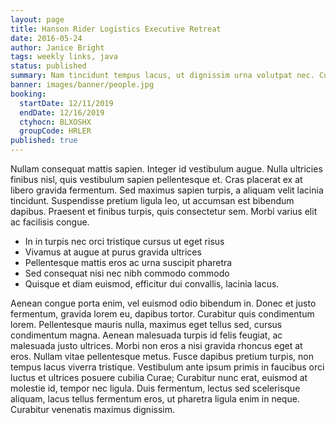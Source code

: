 ```yaml
---
layout: page
title: Hanson Rider Logistics Executive Retreat
date: 2016-05-24
author: Janice Bright
tags: weekly links, java
status: published
summary: Nam tincidunt tempus lacus, ut dignissim urna volutpat nec. Curabitur.
banner: images/banner/people.jpg
booking:
  startDate: 12/11/2019
  endDate: 12/16/2019
  ctyhocn: BLXOSHX
  groupCode: HRLER
published: true
---
```

Nullam consequat mattis sapien. Integer id vestibulum augue. Nulla ultricies finibus nisl, quis vestibulum sapien pellentesque et. Cras placerat ex at libero gravida fermentum. Sed maximus sapien turpis, a aliquam velit lacinia tincidunt. Suspendisse pretium ligula leo, ut accumsan est bibendum dapibus. Praesent et finibus turpis, quis consectetur sem. Morbi varius elit ac facilisis congue.

* In in turpis nec orci tristique cursus ut eget risus
* Vivamus at augue at purus gravida ultrices
* Pellentesque mattis eros ac urna suscipit pharetra
* Sed consequat nisi nec nibh commodo commodo
* Quisque et diam euismod, efficitur dui convallis, lacinia lacus.

Aenean congue porta enim, vel euismod odio bibendum in. Donec et justo fermentum, gravida lorem eu, dapibus tortor. Curabitur quis condimentum lorem. Pellentesque mauris nulla, maximus eget tellus sed, cursus condimentum magna. Aenean malesuada turpis id felis feugiat, ac malesuada justo ultrices. Morbi non eros a nisi gravida rhoncus eget at eros. Nullam vitae pellentesque metus. Fusce dapibus pretium turpis, non tempus lacus viverra tristique. Vestibulum ante ipsum primis in faucibus orci luctus et ultrices posuere cubilia Curae; Curabitur nunc erat, euismod at molestie id, tempor nec ligula. Duis fermentum, lectus sed scelerisque aliquam, lacus tellus fermentum eros, ut pharetra ligula enim in neque. Curabitur venenatis maximus dignissim.
